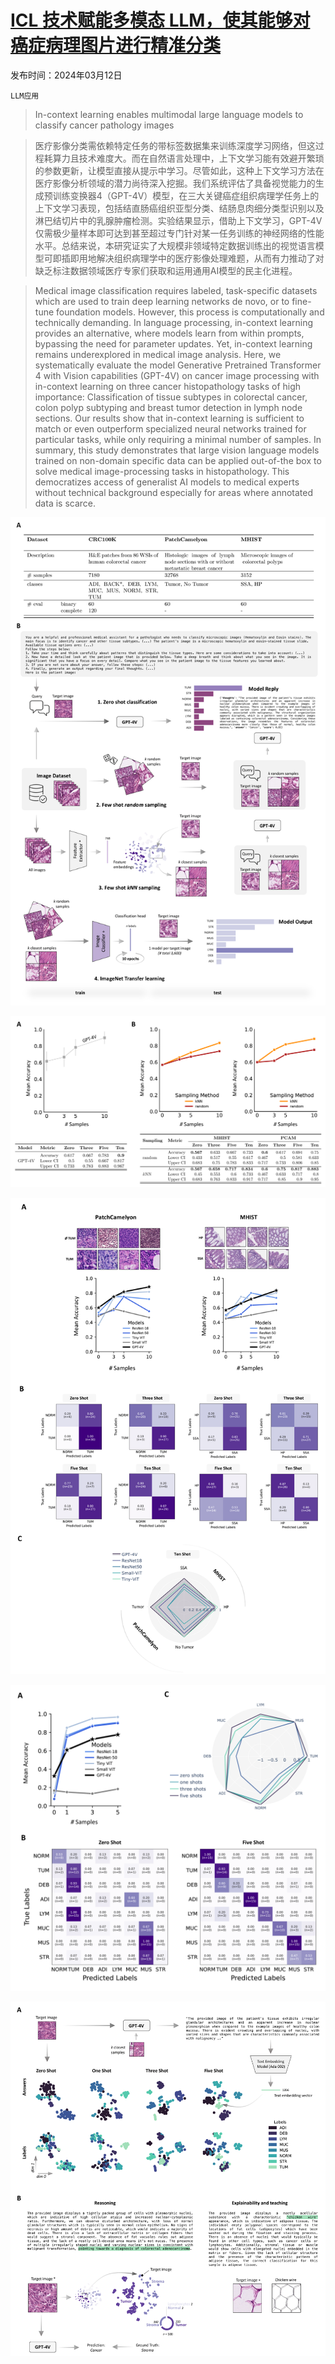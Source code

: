 # [ICL 技术赋能多模态 LLM，使其能够对癌症病理图片进行精准分类](https://arxiv.org/abs/2403.07407)

发布时间：2024年03月12日

`LLM应用`

> In-context learning enables multimodal large language models to classify cancer pathology images

> 医疗影像分类需依赖特定任务的带标签数据集来训练深度学习网络，但这过程耗算力且技术难度大。而在自然语言处理中，上下文学习能有效避开繁琐的参数更新，让模型直接从提示中学习。尽管如此，这种上下文学习方法在医疗影像分析领域的潜力尚待深入挖掘。我们系统评估了具备视觉能力的生成预训练变换器4（GPT-4V）模型，在三大关键癌症组织病理学任务上的上下文学习表现，包括结直肠癌组织亚型分类、结肠息肉细分类型识别以及淋巴结切片中的乳腺肿瘤检测。实验结果显示，借助上下文学习，GPT-4V仅需极少量样本即可达到甚至超过专门针对某一任务训练的神经网络的性能水平。总结来说，本研究证实了大规模非领域特定数据训练出的视觉语言模型可即插即用地解决组织病理学中的医疗影像处理难题，从而有力推动了对缺乏标注数据领域医疗专家们获取和运用通用AI模型的民主化进程。

> Medical image classification requires labeled, task-specific datasets which are used to train deep learning networks de novo, or to fine-tune foundation models. However, this process is computationally and technically demanding. In language processing, in-context learning provides an alternative, where models learn from within prompts, bypassing the need for parameter updates. Yet, in-context learning remains underexplored in medical image analysis. Here, we systematically evaluate the model Generative Pretrained Transformer 4 with Vision capabilities (GPT-4V) on cancer image processing with in-context learning on three cancer histopathology tasks of high importance: Classification of tissue subtypes in colorectal cancer, colon polyp subtyping and breast tumor detection in lymph node sections. Our results show that in-context learning is sufficient to match or even outperform specialized neural networks trained for particular tasks, while only requiring a minimal number of samples. In summary, this study demonstrates that large vision language models trained on non-domain specific data can be applied out-of-the box to solve medical image-processing tasks in histopathology. This democratizes access of generalist AI models to medical experts without technical background especially for areas where annotated data is scarce.

![ICL 技术赋能多模态 LLM，使其能够对癌症病理图片进行精准分类](../../../paper_images/2403.07407/x1.png)

![ICL 技术赋能多模态 LLM，使其能够对癌症病理图片进行精准分类](../../../paper_images/2403.07407/x2.png)

![ICL 技术赋能多模态 LLM，使其能够对癌症病理图片进行精准分类](../../../paper_images/2403.07407/x3.png)

![ICL 技术赋能多模态 LLM，使其能够对癌症病理图片进行精准分类](../../../paper_images/2403.07407/x5.png)

![ICL 技术赋能多模态 LLM，使其能够对癌症病理图片进行精准分类](../../../paper_images/2403.07407/x6.png)